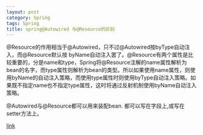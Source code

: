 ```yaml
---
layout: post
category: Spring 
tags: Spring
title: spring@Autowired 与@Resource的区别
---
```


@Resource的作用相当于@Autowired，只不过@Autowired按byType自动注入，而@Resource默认按 byName自动注入罢了。@Resource有两个属性是比较重要的，分是name和type，Spring将@Resource注解的name属性解析为bean的名字，而type属性则解析为bean的类型。所以如果使用name属性，则使用byName的自动注入策略，而使用type属性时则使用byType自动注入策略。如果既不指定name也不指定type属性，这时将通过反射机制使用byName自动注入策略。

@Autowired与@Resource都可以用来装配bean. 都可以写在字段上,或写在setter方法上。

[link](https://blog.csdn.net/weixin_40423597/article/details/80643990)
